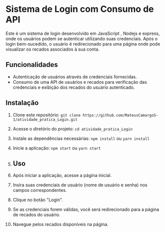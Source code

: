 # Sistema de Login com Consumo de API

Este é um sistema de login desenvolvido em JavaScript , Nodejs e express, onde os usuários podem se autenticar utilizando suas credenciais. Após o login bem-sucedido, o usuário é redirecionado para uma página onde pode visualizar os recados associados à sua conta.

## Funcionalidades

- Autenticação de usuários através de credenciais fornecidas.
- Consumo de uma API de usuários e recados para verificação das credenciais e exibição dos recados do usuário autenticado.

## Instalação

1. Clone este repositório: `git clone https://github.com/MateusCamargoS-1/atividade_pratica_Login.git`
2. Acesse o diretório do projeto: `cd atividade_pratica_Login`
3. Instale as dependências necessárias: `npm install` ou `yarn install`
4. Inicie a aplicação: `npm start` ou `yarn start`

5. ## Uso

1. Após iniciar a aplicação, acesse a página inicial.
2. Insira suas credenciais de usuário (nome de usuário e senha) nos campos correspondentes.
3. Clique no botão "Login".
4. Se as credenciais forem válidas, você será redirecionado para a página de recados do usuário.
5. Navegue pelos recados disponíveis na página.

